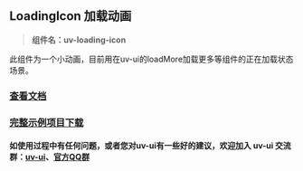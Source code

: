 ## LoadingIcon 加载动画

> **组件名：uv-loading-icon**

此组件为一个小动画，目前用在uv-ui的loadMore加载更多等组件的正在加载状态场景。

### <a href="https://www.uvui.cn/components/loadingIcon.html" target="_blank">查看文档</a>

### [完整示例项目下载](https://ext.dcloud.net.cn/plugin?name=uv-ui)

#### 如使用过程中有任何问题，或者您对uv-ui有一些好的建议，欢迎加入 uv-ui 交流群：<a href="https://ext.dcloud.net.cn/plugin?id=12287" target="_blank">uv-ui</a>、<a href="https://www.uvui.cn/components/addQQGroup.html" target="_blank">官方QQ群</a>
